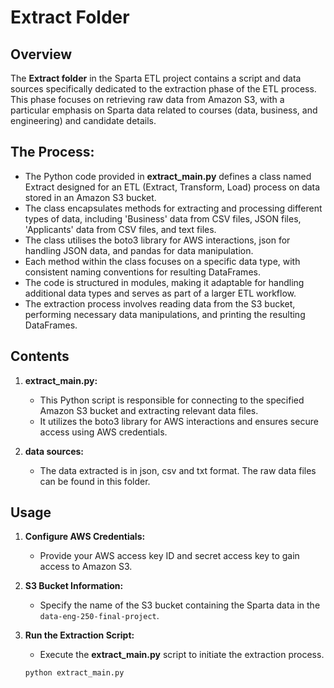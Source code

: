 # Extract Folder

## Overview

The **Extract folder** in the Sparta ETL project contains a script and data sources specifically dedicated to the extraction phase of the ETL process. 
This phase focuses on retrieving raw data from Amazon S3, with a particular emphasis on Sparta data related to courses (data, business, and engineering) and candidate details.

## The Process:

- The Python code provided in **extract_main.py** defines a class named Extract designed for an ETL (Extract, Transform, Load) process on data stored in an Amazon S3 bucket. 
- The class encapsulates methods for extracting and processing different types of data, including 'Business' data from CSV files, JSON files, 'Applicants' data from CSV files, and text files. 
- The class utilises the boto3 library for AWS interactions, json for handling JSON data, and pandas for data manipulation. 
- Each method within the class focuses on a specific data type, with consistent naming conventions for resulting DataFrames. 
- The code is structured in modules, making it adaptable for handling additional data types and serves as part of a larger ETL workflow. 
- The extraction process involves reading data from the S3 bucket, performing necessary data manipulations, and printing the resulting DataFrames.

## Contents

1. **extract_main.py:**
   - This Python script is responsible for connecting to the specified Amazon S3 bucket and extracting relevant data files.
   - It utilizes the boto3 library for AWS interactions and ensures secure access using AWS credentials.

2. **data sources:**
   - The data extracted is in json, csv and txt format. The raw data files can be found in this folder.

## Usage

1. **Configure AWS Credentials:**
   - Provide your AWS access key ID and secret access key to gain access to Amazon S3.

2. **S3 Bucket Information:**
   - Specify the name of the S3 bucket containing the Sparta data in the `data-eng-250-final-project`.

3. **Run the Extraction Script:**
   - Execute the **extract_main.py** script to initiate the extraction process.
   
   ```bash
   python extract_main.py
   ```
